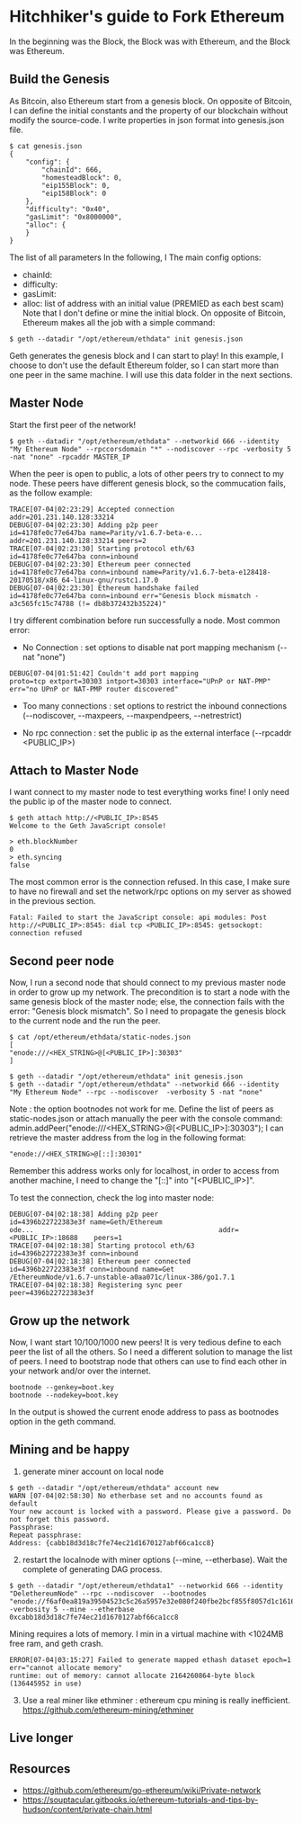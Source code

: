 # Hitchhiker's guide to Fork Ethereum
In the beginning was the Block, the Block was with Ethereum, and the Block was Ethereum.


## Build the Genesis
As Bitcoin, also Ethereum start from a genesis block. On opposite of Bitcoin, I can define the initial constants and the property of our blockchain without modify the source-code. I write properties in json format into genesis.json file.
```
$ cat genesis.json 
{
    "config": {
        "chainId": 666,
        "homesteadBlock": 0,
        "eip155Block": 0,
        "eip158Block": 0
    },
    "difficulty": "0x40",
    "gasLimit": "0x8000000",
    "alloc": {
    }
}
```
The list of all parameters 
In the following, I The main config options:
* chainId:
* difficulty:
* gasLimit:
* alloc: list of address with an initial value (PREMIED as each best scam)
Note that I don't define or mine the initial block. On opposite of Bitcoin, Ethereum makes all the job with a simple command:
```
$ geth --datadir "/opt/ethereum/ethdata" init genesis.json
```
Geth generates the genesis block and I can start to play!
In this example, I choose to don't use the default Ethereum folder, so I can start more than one peer in the same machine. I will use this data folder in the next sections.

## Master Node
Start the first peer of the network!
```
$ geth --datadir "/opt/ethereum/ethdata" --networkid 666 --identity "My Ethereum Node" --rpccorsdomain "*" --nodiscover --rpc -verbosity 5 -nat "none" -rpcaddr MASTER_IP
```
When the peer is open to public, a lots of other peers try to connect to my node. These peers have different genesis block, so the commucation fails, as the follow example:
```
TRACE[07-04|02:23:29] Accepted connection                      addr=201.231.140.128:33214
DEBUG[07-04|02:23:30] Adding p2p peer                          id=4178fe0c77e647ba name=Parity/v1.6.7-beta-e...                                         addr=201.231.140.128:33214 peers=2
TRACE[07-04|02:23:30] Starting protocol eth/63                 id=4178fe0c77e647ba conn=inbound
DEBUG[07-04|02:23:30] Ethereum peer connected                  id=4178fe0c77e647ba conn=inbound name=Parity/v1.6.7-beta-e128418-20170518/x86_64-linux-gnu/rustc1.17.0
DEBUG[07-04|02:23:30] Ethereum handshake failed                id=4178fe0c77e647ba conn=inbound err="Genesis block mismatch - a3c565fc15c74788 (!= db8b372432b35224)"
```
I try different combination before run successfully a node. 
Most common error:

* No Connection : set options to disable nat port mapping mechanism (--nat "none")
```
DEBUG[07-04|01:51:42] Couldn't add port mapping                proto=tcp extport=30303 intport=30303 interface="UPnP or NAT-PMP" err="no UPnP or NAT-PMP router discovered"
```
* Too many connections : set options to restrict the inbound connections (--nodiscover, --maxpeers, --maxpendpeers, --netrestrict)

* No rpc connection : set the public ip as the external interface (--rpcaddr <PUBLIC_IP>)


## Attach to Master Node
I want connect to my master node to test everything works fine! 
I only need the public ip of the master node to connect.
```
$ geth attach http://<PUBLIC_IP>:8545
Welcome to the Geth JavaScript console!

> eth.blockNumber
0
> eth.syncing
false
```
The most common error is the connection refused. In this case, I make sure to have no firewall and set the network/rpc options on my server as showed in the previous section.
```
Fatal: Failed to start the JavaScript console: api modules: Post http://<PUBLIC_IP>:8545: dial tcp <PUBLIC_IP>:8545: getsockopt: connection refused
```

## Second peer node
Now, I run a second node that should connect to my previous master node in order to grow up my network.
The precondition is to start a node with the same genesis block of the master node; else, the connection fails with the error: "Genesis block mismatch". So I need to propagate the genesis block to the current node and the run the peer.
```
$ cat /opt/ethereum/ethdata/static-nodes.json
[
"enode:///<HEX_STRING>@[<PUBLIC_IP>]:30303"
]

$ geth --datadir "/opt/ethereum/ethdata" init genesis.json
$ geth --datadir "/opt/ethereum/ethdata" --networkid 666 --identity "My Ethereum Node" --rpc --nodiscover  -verbosity 5 -nat "none"
```
Note : the option bootnodes not work for me. Define the list of peers as static-nodes.json or attach manually the peer with the console command: admin.addPeer("enode:///<HEX_STRING>@[<PUBLIC_IP>]:30303");
I can retrieve the master address from the log in the following format:
```
"enode://<HEX_STRING>@[::]:30301"
```
Remember this address works only for localhost, in order to access from another machine, I need to change the "[::]" into "[<PUBLIC_IP>]".

To test the connection, check the log into master node:
```
DEBUG[07-04|02:18:38] Adding p2p peer                          id=4396b22722383e3f name=Geth/Ethereum
ode...                                              addr=<PUBLIC_IP>:18688    peers=1 
TRACE[07-04|02:18:38] Starting protocol eth/63                 id=4396b22722383e3f conn=inbound 
DEBUG[07-04|02:18:38] Ethereum peer connected                  id=4396b22722383e3f conn=inbound name=Get
/EthereumNode/v1.6.7-unstable-a0aa071c/linux-386/go1.7.1 
TRACE[07-04|02:18:38] Registering sync peer                    peer=4396b22722383e3f 
```

## Grow up the network
Now, I want start 10/100/1000 new peers! It is very tedious define to each peer the list of all the others. So I need a different solution to manage the list of peers.
I need to bootstrap node that others can use to find each other in your network and/or over the internet.
```
bootnode --genkey=boot.key
bootnode --nodekey=boot.key
```
In the output is showed the current enode address to pass as bootnodes option in the geth command.

## Mining and be happy


1. generate miner account on local node
```
$ geth --datadir "/opt/ethereum/ethdata" account new
WARN [07-04|02:58:30] No etherbase set and no accounts found as default 
Your new account is locked with a password. Please give a password. Do not forget this password.
Passphrase: 
Repeat passphrase: 
Address: {cabb18d3d18c7fe74ec21d1670127abf66ca1cc8}
```

2. restart the localnode with miner options (--mine, --etherbase). Wait the complete of generating DAG process.
```
$ geth --datadir "/opt/ethereum/ethdata1" --networkid 666 --identity "DelethereumNode" --rpc --nodiscover  --bootnodes "enode://f6af0ea819a39504523c5c26a5957e32e080f240fbe2bcf855f8057d1c16162e3b25fd0d6c1718084700b2281c5ac784d395c65b37583bbab7ebbd006f160a24@[213.149.211.77]:30301" -verbosity 5 --mine --etherbase 0xcabb18d3d18c7fe74ec21d1670127abf66ca1cc8
```
Mining requires a lots of memory. I min in a virtual machine with  <1024MB free ram, and geth crash.
```
ERROR[07-04|03:15:27] Failed to generate mapped ethash dataset epoch=1 err="cannot allocate memory"
runtime: out of memory: cannot allocate 2164260864-byte block (136445952 in use)
```

3. Use a real miner like ethminer : ethereum cpu mining is really inefficient.
https://github.com/ethereum-mining/ethminer


## Live longer


## Resources
* https://github.com/ethereum/go-ethereum/wiki/Private-network
* https://souptacular.gitbooks.io/ethereum-tutorials-and-tips-by-hudson/content/private-chain.html
